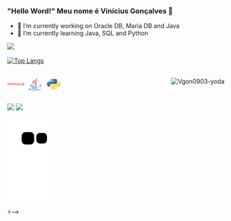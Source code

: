 ### "Hello Word!" Meu nome é Vinícius Gonçalves 👋

- 🔭 I’m currently working on Oracle DB, Maria DB and Java
- 🌱 I’m currently learning Java, SQL and Python
<picture>
<source 
  srcset="https://github-readme-stats.vercel.app/api?username=Vgon0903&show_icons=true&theme=dark"
  media="(prefers-color-scheme: dark)"
/>
<source
  srcset="https://github-readme-stats.vercel.app/api?username=Vgon0903&show_icons=true"
  media="(prefers-color-scheme: light), (prefers-color-scheme: no-preference)"
/>
<img src="https://github-readme-stats.vercel.app/api?username=Vgon0903&show_icons=true" />
  
</picture>

[![Top Langs](https://github-readme-stats.vercel.app/api/top-langs/?username=Vgon0903)](https://github.com/Vgon0903/github-readme-stats)  

<div style="display: inline_block"><br>
  <img align="center" alt="Vgon0903-Oracle" height="30" width="40" src="https://raw.githubusercontent.com/devicons/devicon/master/icons/oracle/oracle-original.svg">
  <img align="center" alt="Vgon0903-Java" height="30" width="40" src="https://raw.githubusercontent.com/devicons/devicon/master/icons/java/java-original.svg">
  <img align="center" alt="Vgon0903-Python" height="30" width="40" src="https://raw.githubusercontent.com/devicons/devicon/master/icons/python/python-original.svg">
 <img align="right" alt="Vgon0903-yoda" src="https://img.icons8.com/clouds/100/null/death-star.png">
</div>
  
  ##
 
<div> 
  <a href = "mailto:vinicius_21g@hotmail.com"><img src="https://img.shields.io/badge/-Gmail-%23333?style=for-the-badge&logo=gmail&logoColor=white" target="_blank"></a>
  <a href="https://www.linkedin.com/in/vin%C3%ADcius-gon%C3%A7alves-749a2b220" target="_blank"><img src="https://img.shields.io/badge/-LinkedIn-%230077B5?style=for-the-badge&logo=linkedin&logoColor=white" target="_blank"></a> 
 
  ![Snake animation](https://github.com/rafaballerini/rafaballerini/blob/output/github-contribution-grid-snake.svg)
 
</div>

 ⚡-->
